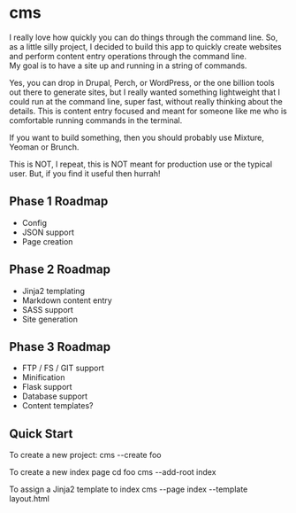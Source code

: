 cms
===============
I really love how quickly you can do things through the command line.  So, as a little silly project, I decided
to build this app to quickly create websites and perform content entry operations through the command line.  
My goal is to have a site up and running in a string of commands.  

Yes, you can drop in Drupal, Perch, or WordPress, or the one billion tools out there to generate sites, but
I really wanted something lightweight that I could run at the command line, super fast, without really thinking
about the details.  This is content entry focused and meant for someone like me who is comfortable running
commands in the terminal.

If you want to build something, then you should probably use Mixture, Yeoman or Brunch.

This is NOT, I repeat, this is NOT meant for production use or the typical user.  But, if you find it useful
then hurrah!


Phase 1 Roadmap
---------------------
- Config
- JSON support
- Page creation

Phase 2 Roadmap
---------------------
- Jinja2 templating
- Markdown content entry
- SASS support
- Site generation

Phase 3 Roadmap
---------------------
- FTP / FS / GIT support
- Minification
- Flask support
- Database support
- Content templates?


Quick Start
---------------------
To create a new project:
cms --create foo

To create a new index page
cd foo
cms --add-root index

To assign a Jinja2 template to index
cms --page index --template layout.html
